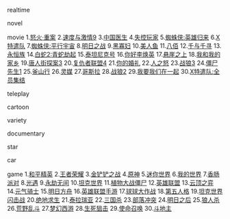 
realtime

novel

movie
1.[怒火·重案](https://www.baidu.com/s?wd=%E6%80%92%E7%81%AB%C2%B7%E9%87%8D%E6%A1%88+%E7%94%B5%E5%BD%B1&amp;rsv_dl=fyb_movie_all_all)
2.[速度与激情9](https://www.baidu.com/s?wd=%E9%80%9F%E5%BA%A6%E4%B8%8E%E6%BF%80%E6%83%859+%E7%94%B5%E5%BD%B1&amp;rsv_dl=fyb_movie_all_all)
3.[中国医生](https://www.baidu.com/s?wd=%E4%B8%AD%E5%9B%BD%E5%8C%BB%E7%94%9F+%E7%94%B5%E5%BD%B1&amp;rsv_dl=fyb_movie_all_all)
4.[失控玩家](https://www.baidu.com/s?wd=%E5%A4%B1%E6%8E%A7%E7%8E%A9%E5%AE%B6+%E7%94%B5%E5%BD%B1&amp;rsv_dl=fyb_movie_all_all)
5.[蜘蛛侠:英雄归来](https://www.baidu.com/s?wd=%E8%9C%98%E8%9B%9B%E4%BE%A0%3A%E8%8B%B1%E9%9B%84%E5%BD%92%E6%9D%A5+%E7%94%B5%E5%BD%B1&amp;rsv_dl=fyb_movie_all_all)
6.[X特遣队](https://www.baidu.com/s?wd=X%E7%89%B9%E9%81%A3%E9%98%9F+%E7%94%B5%E5%BD%B1&amp;rsv_dl=fyb_movie_all_all)
7.[蜘蛛侠:平行宇宙](https://www.baidu.com/s?wd=%E8%9C%98%E8%9B%9B%E4%BE%A0%3A%E5%B9%B3%E8%A1%8C%E5%AE%87%E5%AE%99+%E7%94%B5%E5%BD%B1&amp;rsv_dl=fyb_movie_all_all)
8.[明日之战](https://www.baidu.com/s?wd=%E6%98%8E%E6%97%A5%E4%B9%8B%E6%88%98+%E7%94%B5%E5%BD%B1&amp;rsv_dl=fyb_movie_all_all)
9.[黑寡妇](https://www.baidu.com/s?wd=%E9%BB%91%E5%AF%A1%E5%A6%87+%E7%94%B5%E5%BD%B1&amp;rsv_dl=fyb_movie_all_all)
10.[美人鱼](https://www.baidu.com/s?wd=%E7%BE%8E%E4%BA%BA%E9%B1%BC+%E7%94%B5%E5%BD%B1&amp;rsv_dl=fyb_movie_all_all)
11.[八佰](https://www.baidu.com/s?wd=%E5%85%AB%E4%BD%B0+%E7%94%B5%E5%BD%B1&amp;rsv_dl=fyb_movie_all_all)
12.[千与千寻](https://www.baidu.com/s?wd=%E5%8D%83%E4%B8%8E%E5%8D%83%E5%AF%BB+%E7%94%B5%E5%BD%B1&amp;rsv_dl=fyb_movie_all_all)
13.[永恒族](https://www.baidu.com/s?wd=%E6%B0%B8%E6%81%92%E6%97%8F+%E7%94%B5%E5%BD%B1&amp;rsv_dl=fyb_movie_all_all)
14.[白蛇2:青蛇劫起](https://www.baidu.com/s?wd=%E7%99%BD%E8%9B%872%3A%E9%9D%92%E8%9B%87%E5%8A%AB%E8%B5%B7+%E7%94%B5%E5%BD%B1&amp;rsv_dl=fyb_movie_all_all)
15.[泰坦尼克号](https://www.baidu.com/s?wd=%E6%B3%B0%E5%9D%A6%E5%B0%BC%E5%85%8B%E5%8F%B7+%E7%94%B5%E5%BD%B1&amp;rsv_dl=fyb_movie_all_all)
16.[你好李焕英](https://www.baidu.com/s?wd=%E4%BD%A0%E5%A5%BD%E6%9D%8E%E7%84%95%E8%8B%B1+%E7%94%B5%E5%BD%B1&amp;rsv_dl=fyb_movie_all_all)
17.[悬崖之上](https://www.baidu.com/s?wd=%E6%82%AC%E5%B4%96%E4%B9%8B%E4%B8%8A+%E7%94%B5%E5%BD%B1&amp;rsv_dl=fyb_movie_all_all)
18.[我和我的家乡](https://www.baidu.com/s?wd=%E6%88%91%E5%92%8C%E6%88%91%E7%9A%84%E5%AE%B6%E4%B9%A1+%E7%94%B5%E5%BD%B1&amp;rsv_dl=fyb_movie_all_all)
19.[唐人街探案3](https://www.baidu.com/s?wd=%E5%94%90%E4%BA%BA%E8%A1%97%E6%8E%A2%E6%A1%883+%E7%94%B5%E5%BD%B1&amp;rsv_dl=fyb_movie_all_all)
20.[复仇者联盟4](https://www.baidu.com/s?wd=%E5%A4%8D%E4%BB%87%E8%80%85%E8%81%94%E7%9B%9F4+%E7%94%B5%E5%BD%B1&amp;rsv_dl=fyb_movie_all_all)
21.[你的婚礼](https://www.baidu.com/s?wd=%E4%BD%A0%E7%9A%84%E5%A9%9A%E7%A4%BC+%E7%94%B5%E5%BD%B1&amp;rsv_dl=fyb_movie_all_all)
22.[人之怒](https://www.baidu.com/s?wd=%E4%BA%BA%E4%B9%8B%E6%80%92+%E7%94%B5%E5%BD%B1&amp;rsv_dl=fyb_movie_all_all)
23.[战狼3](https://www.baidu.com/s?wd=%E6%88%98%E7%8B%BC3+%E7%94%B5%E5%BD%B1&amp;rsv_dl=fyb_movie_all_all)
24.[僵尸先生1](https://www.baidu.com/s?wd=%E5%83%B5%E5%B0%B8%E5%85%88%E7%94%9F1+%E7%94%B5%E5%BD%B1&amp;rsv_dl=fyb_movie_all_all)
25.[釜山行](https://www.baidu.com/s?wd=%E9%87%9C%E5%B1%B1%E8%A1%8C+%E7%94%B5%E5%BD%B1&amp;rsv_dl=fyb_movie_all_all)
26.[灵媒](https://www.baidu.com/s?wd=%E7%81%B5%E5%AA%92+%E7%94%B5%E5%BD%B1&amp;rsv_dl=fyb_movie_all_all)
27.[哥斯拉](https://www.baidu.com/s?wd=%E5%93%A5%E6%96%AF%E6%8B%89+%E7%94%B5%E5%BD%B1&amp;rsv_dl=fyb_movie_all_all)
28.[战狼2](https://www.baidu.com/s?wd=%E6%88%98%E7%8B%BC2+%E7%94%B5%E5%BD%B1&amp;rsv_dl=fyb_movie_all_all)
29.[我要我们在一起](https://www.baidu.com/s?wd=%E6%88%91%E8%A6%81%E6%88%91%E4%BB%AC%E5%9C%A8%E4%B8%80%E8%B5%B7+%E7%94%B5%E5%BD%B1&amp;rsv_dl=fyb_movie_all_all)
30.[X特遣队:全员集结](https://www.baidu.com/s?wd=X%E7%89%B9%E9%81%A3%E9%98%9F%3A%E5%85%A8%E5%91%98%E9%9B%86%E7%BB%93+%E7%94%B5%E5%BD%B1&amp;rsv_dl=fyb_movie_all_all)

teleplay

cartoon

variety

documentary

star

car

game
1.[和平精英](https://www.baidu.com/s?wd=%E5%92%8C%E5%B9%B3%E7%B2%BE%E8%8B%B1+%E6%B8%B8%E6%88%8F&amp;rsv_dl=fyb_game_all)
2.[王者荣耀](https://www.baidu.com/s?wd=%E7%8E%8B%E8%80%85%E8%8D%A3%E8%80%80+%E6%B8%B8%E6%88%8F&amp;rsv_dl=fyb_game_all)
3.[金铲铲之战](https://www.baidu.com/s?wd=%E9%87%91%E9%93%B2%E9%93%B2%E4%B9%8B%E6%88%98+%E6%B8%B8%E6%88%8F&amp;rsv_dl=fyb_game_all)
4.[原神](https://www.baidu.com/s?wd=%E5%8E%9F%E7%A5%9E+%E6%B8%B8%E6%88%8F&amp;rsv_dl=fyb_game_all)
5.[迷你世界](https://www.baidu.com/s?wd=%E8%BF%B7%E4%BD%A0%E4%B8%96%E7%95%8C+%E6%B8%B8%E6%88%8F&amp;rsv_dl=fyb_game_all)
6.[我的世界](https://www.baidu.com/s?wd=%E6%88%91%E7%9A%84%E4%B8%96%E7%95%8C+%E6%B8%B8%E6%88%8F&amp;rsv_dl=fyb_game_all)
7.[香肠派对](https://www.baidu.com/s?wd=%E9%A6%99%E8%82%A0%E6%B4%BE%E5%AF%B9+%E6%B8%B8%E6%88%8F&amp;rsv_dl=fyb_game_all)
8.[光遇](https://www.baidu.com/s?wd=%E5%85%89%E9%81%87+%E6%B8%B8%E6%88%8F&amp;rsv_dl=fyb_game_all)
9.[永劫无间](https://www.baidu.com/s?wd=%E6%B0%B8%E5%8A%AB%E6%97%A0%E9%97%B4+%E6%B8%B8%E6%88%8F&amp;rsv_dl=fyb_game_all)
10.[坦克世界](https://www.baidu.com/s?wd=%E5%9D%A6%E5%85%8B%E4%B8%96%E7%95%8C+%E6%B8%B8%E6%88%8F&amp;rsv_dl=fyb_game_all)
11.[植物大战僵尸](https://www.baidu.com/s?wd=%E6%A4%8D%E7%89%A9%E5%A4%A7%E6%88%98%E5%83%B5%E5%B0%B8+%E6%B8%B8%E6%88%8F&amp;rsv_dl=fyb_game_all)
12.[英雄联盟](https://www.baidu.com/s?wd=%E8%8B%B1%E9%9B%84%E8%81%94%E7%9B%9F+%E6%B8%B8%E6%88%8F&amp;rsv_dl=fyb_game_all)
13.[云顶之弈](https://www.baidu.com/s?wd=%E4%BA%91%E9%A1%B6%E4%B9%8B%E5%BC%88+%E6%B8%B8%E6%88%8F&amp;rsv_dl=fyb_game_all)
14.[元气骑士](https://www.baidu.com/s?wd=%E5%85%83%E6%B0%94%E9%AA%91%E5%A3%AB+%E6%B8%B8%E6%88%8F&amp;rsv_dl=fyb_game_all)
15.[明日方舟](https://www.baidu.com/s?wd=%E6%98%8E%E6%97%A5%E6%96%B9%E8%88%9F+%E6%B8%B8%E6%88%8F&amp;rsv_dl=fyb_game_all)
16.[英雄联盟手游](https://www.baidu.com/s?wd=%E8%8B%B1%E9%9B%84%E8%81%94%E7%9B%9F%E6%89%8B%E6%B8%B8+%E6%B8%B8%E6%88%8F&amp;rsv_dl=fyb_game_all)
17.[球球大作战](https://www.baidu.com/s?wd=%E7%90%83%E7%90%83%E5%A4%A7%E4%BD%9C%E6%88%98+%E6%B8%B8%E6%88%8F&amp;rsv_dl=fyb_game_all)
18.[第五人格](https://www.baidu.com/s?wd=%E7%AC%AC%E4%BA%94%E4%BA%BA%E6%A0%BC+%E6%B8%B8%E6%88%8F&amp;rsv_dl=fyb_game_all)
19.[坦克世界闪击战](https://www.baidu.com/s?wd=%E5%9D%A6%E5%85%8B%E4%B8%96%E7%95%8C%E9%97%AA%E5%87%BB%E6%88%98+%E6%B8%B8%E6%88%8F&amp;rsv_dl=fyb_game_all)
20.[绝地求生](https://www.baidu.com/s?wd=%E7%BB%9D%E5%9C%B0%E6%B1%82%E7%94%9F+%E6%B8%B8%E6%88%8F&amp;rsv_dl=fyb_game_all)
21.[泰拉瑞亚](https://www.baidu.com/s?wd=%E6%B3%B0%E6%8B%89%E7%91%9E%E4%BA%9A+%E6%B8%B8%E6%88%8F&amp;rsv_dl=fyb_game_all)
22.[三国杀](https://www.baidu.com/s?wd=%E4%B8%89%E5%9B%BD%E6%9D%80+%E6%B8%B8%E6%88%8F&amp;rsv_dl=fyb_game_all)
23.[部落冲突](https://www.baidu.com/s?wd=%E9%83%A8%E8%90%BD%E5%86%B2%E7%AA%81+%E6%B8%B8%E6%88%8F&amp;rsv_dl=fyb_game_all)
24.[明日之后](https://www.baidu.com/s?wd=%E6%98%8E%E6%97%A5%E4%B9%8B%E5%90%8E+%E6%B8%B8%E6%88%8F&amp;rsv_dl=fyb_game_all)
25.[狼人杀](https://www.baidu.com/s?wd=%E7%8B%BC%E4%BA%BA%E6%9D%80+%E6%B8%B8%E6%88%8F&amp;rsv_dl=fyb_game_all)
26.[荒野乱斗](https://www.baidu.com/s?wd=%E8%8D%92%E9%87%8E%E4%B9%B1%E6%96%97+%E6%B8%B8%E6%88%8F&amp;rsv_dl=fyb_game_all)
27.[梦幻西游](https://www.baidu.com/s?wd=%E6%A2%A6%E5%B9%BB%E8%A5%BF%E6%B8%B8+%E6%B8%B8%E6%88%8F&amp;rsv_dl=fyb_game_all)
28.[生死狙击](https://www.baidu.com/s?wd=%E7%94%9F%E6%AD%BB%E7%8B%99%E5%87%BB+%E6%B8%B8%E6%88%8F&amp;rsv_dl=fyb_game_all)
29.[使命召唤](https://www.baidu.com/s?wd=%E4%BD%BF%E5%91%BD%E5%8F%AC%E5%94%A4+%E6%B8%B8%E6%88%8F&amp;rsv_dl=fyb_game_all)
30.[斗地主](https://www.baidu.com/s?wd=%E6%96%97%E5%9C%B0%E4%B8%BB+%E6%B8%B8%E6%88%8F&amp;rsv_dl=fyb_game_all)
